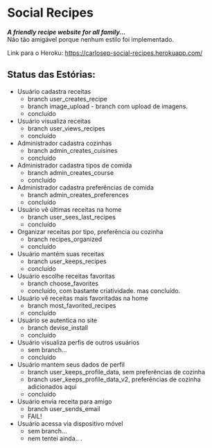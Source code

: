 # Social Recipes
***A friendly recipe website for all family...***  
Não tão amigável porque nenhum estilo foi implementado.

Link para o Heroku: https://carlosep-social-recipes.herokuapp.com/

## Status das Estórias:

* Usuário cadastra receitas
  * branch user_creates_recipe
  * branch image_upload - branch com upload de imagens.
  * concluído
* Usuário visualiza receitas
  * branch user_views_recipes
  * concluído
* Administrador cadastra cozinhas
  * branch admin_creates_cuisines
  * concluído
* Administrador cadastra tipos de comida
  * branch admin_creates_course
  * concluído
* Administrador cadastra preferências de comida
  * branch admin_creates_preferences
  * concluído
* Usuário vê últimas receitas na home
  * branch user_sees_last_recipes
  * concluído
* Organizar receitas por tipo, preferência ou cozinha
  * branch recipes_organized
  * concluído
* Usuário mantém suas receitas
  * branch user_keeps_recipes
  * concluído
* Usuário escolhe receitas favoritas
  * branch choose_favorites
  * concluído, com bastante criatividade. mas concluído.
* Usuário vê receitas mais favoritadas na home
  * branch most_favorited_recipes
  * concluído
* Usuário se autentica no site
  * branch devise_install
  * concluído
* Usuário visualiza perfis de outros usuários
  * sem branch...
  * concluído
* Usuário mantem seus dados de perfil
  * branch user_keeps_profile_data, sem preferências de cozinha
  * branch user_keeps_profile_data_v2,  preferências de cozinha adicionados aqui
  * concluído
* Usuário envia receita para amigo
  * branch user_sends_email
  * FAIL!
* Usuário acessa via dispositivo móvel
  * sem branch...
  * nem tentei ainda.. .
